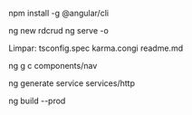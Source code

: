 npm install -g @angular/cli

ng new rdcrud
ng serve -o

Limpar:
tsconfig.spec
karma.congi
readme.md

ng g c components/nav

ng generate service services/http

ng build --prod